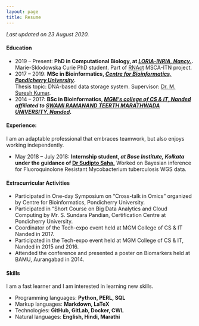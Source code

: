 ```yaml
---
layout: page
title: Resume
---
```


<style>
.button {
  display: inline-block;
  padding: 13px 25px;; margin-right:5px;
  font-size: 1.2em;
  cursor: pointer;
  text-align: center;
  text-decoration: none;
  outline: none;
  color: #fff;
  background-color: #008CBA;
  border: none;
  border-radius: 15px;
  box-shadow: 0 9px #666;
}

.button:hover {background-color: #f44336}

.button:active {
  background-color: #f44336;
  box-shadow: 0 5px #555;
  transform: translateY(4px);
}
</style>

<p></p>
<i>Last updated on 23 August 2020.</i>

<h4>Education</h4>
<p>
<ul>
  <li>
    2019 – Present: <b> PhD in Computational Biology, at <a href="https://www.loria.fr/en/" target="_blank"><i>LORIA-INRIA, Nancy.</i></a>.</b> <br>
    Marie-Sklodowska Curie PhD student. Part of <a href="http://rnact.eu/" target="_blank">RNAct</a> MSCA-ITN project.
  </li>
  <li>
    2017 – 2019: <b> MSc in Bioinformatics, <a href="https://bicpu.edu.in/" target="_blank"> <i>Centre for Bioinformatics, Pondicherry University</i></a>.</b> <br>
    Thesis topic: DNA-based data storage system. Supervisor: <a href="http://www.pondiuni.edu.in/profile/dr-m-suresh-kumar" target="_blank">Dr. M. Suresh Kumar</a>.
  </li>
  <li>
    2014 – 2017: <b> BSc in Bioinformatics, <i><a href="http://www.mgmccsit.ac.in/" target="_blank">MGM's college of CS & IT, Nanded</a> affiliated to <a href="http://www.srtmun.ac.in/en/" target="_blank">SWAMI RAMANAND TEERTH MARATHWADA UNIVERSITY, Nanded</a></i>.</b> 
  </li>
</ul>
</p>


<h4>Experience:</h4>
<p>
I am an adaptable professional that embraces teamwork, but also enjoys working independently.
<ul>
  <li>
    May 2018 – July 2018: <b>Internship student, <i>at Bose Institute, Kolkata</i> under the guidance of <a href="http://www.jcbose.ac.in/faculty-details/sudipto-saha" target="_blank"> Dr Sudipto Saha.</a></b> Worked on Bayesian inference for Fluoroquinolone Resistant Mycobacterium tuberculosis WGS data.
  </li>
</ul>
</p>


<h4>Extracurricular Activities</h4>
<p>
<ul>
  <li>
      Participated in One-day Symposium on “Cross-talk in Omics” organized by Centre for Bioinformatics, Pondicherry University.
    </li>
  <li>
      Participated in “Short Course on Big Data Analytics and Cloud Computing by Mr. S. Sundara Pandian, Certification Centre at Pondicherry University.
  </li>
  <li>
      Coordinator of the Tech-expo event held at MGM College of CS & IT Nanded in 2017.
  </li>
  <li>
      Participated in the Tech-expo event held at MGM College of CS & IT, Nanded in 2015 and 2016.
  </li>
  <li>
      Attended the conference and presented a poster on Biomarkers held at BAMU, Aurangabad in 2014.
  </li>
</ul>
</p>


<h4>Skills</h4>
<p>
I am a fast learner and I am interested in learning new skills. 
<ul>
  <li>
    Programming languages: <b>Python, PERL, SQL</b>
  </li>
  <li>
    Markup languages: <b>Markdown, LaTeX</b>
  </li>
  <li>
    Technologies: <b>GitHub, GitLab, Docker, CWL</b>
  </li>
  <li>
    Natural languages: <b>English, Hindi, Marathi</b>
  </li>
</ul>
</p>

